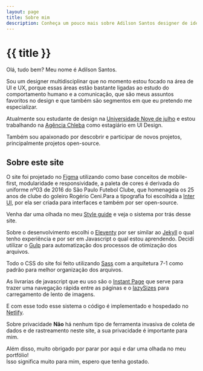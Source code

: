 ```yaml
---
layout: page
title: Sobre mim
description: Conheça um pouco mais sobre Adilson Santos designer de identidades visuais, UI e UX.
---
```

# {{ title }}

Olá, tudo bem? Meu nome é Adilson Santos.

Sou um designer multidisciplinar que no momento estou focado na área de UI e UX, porque essas áreas estão bastante ligadas ao estudo do comportamento humano e a comunicação, que são meus assuntos favoritos no design e que também são segmentos em que eu pretendo me especializar.

Atualmente sou estudante de design na [Universidade Nove de julho](https://www.uninove.br/) e estou trabalhando na [Agência Chleba](https://www.chleba.net/) como estagiário em UI Design.

Também sou apaixonado por descobrir e participar de novos projetos, principalmente projetos open-source.

## Sobre este site

O site foi projetado no [Figma](https://www.figma.com/) utilizando como base conceitos de mobile-first, modularidade e responsividade, a paleta de cores é derivada do uniforme nº03 de 2016 do São Paulo Futebol Clube, que homenageia os 25 anos de clube do goleiro Rogério Ceni.Para a tipografia foi escolhida a [Inter UI](https://github.com/rsms/inter), por ela ser criada para interfaces e também por ser open-source.

Venha dar uma olhada no meu [Style guide](https://www.figma.com/file/wvojqUGNq1pvKtyCw55E0a/Portfolio-v2?node-id=0%3A1) e veja o sistema por trás desse site.

Sobre o desenvolvimento escolhi o [Eleventy](https://www.11ty.dev/) por ser similar ao [Jekyll](jekyllrb.com/) o qual tenho experiência e por ser em Javascript o qual estou aprendendo. Decidi utilizar o [Gulp](https://gulpjs.com/) para automatização dos processos de otimização dos arquivos.

Todo o CSS do site foi feito utilizando [Sass](https://sass-lang.com/) com a arquitetura 7-1 como padrão para melhor organização dos arquivos.

As livrarias de javascript que eu uso são o [Instant Page](https://instant.page/) que serve para trazer uma navegação rápida entre as páginas e o [lazySizes](https://github.com/aFarkas/lazysizes) para carregamento de lento de imagens.

E com esse todo esse sistema o código é implementado e hospedado no [Netlify](https://netlify.com/).

Sobre privacidade **Não** há nenhum tipo de ferramenta invasiva de coleta de dados e de rastreamento neste site, a sua privacidade é importante para mim.

Além disso, muito obrigado por parar por aqui e dar uma olhada no meu portfólio!\
Isso significa muito para mim, espero que tenha gostado.
